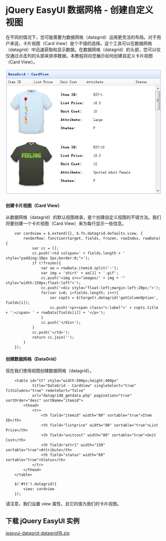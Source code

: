 # jQuery EasyUI 数据网格 - 创建自定义视图

在不同的情况下，您可能需要为数据网格（datagrid）运用更灵活的布局。对于用户来说，卡片视图（Card View）是个不错的选择。这个工具可以在数据网格（datagrid）中迅速获取和显示数据。在数据网格（datagrid）的头部，您可以仅仅通过点击列的头部来排序数据。本教程将向您展示如何创建自定义卡片视图（Card View）。

![](img/datagrid16.png)

#### 创建卡片视图（Card View）

从数据网格（datagrid）的默认视图继承，是个创建自定义视图的不错方法。我们将要创建一个卡片视图（Card View）来为每行显示一些信息。

```
	var cardview = $.extend({}, $.fn.datagrid.defaults.view, {
		renderRow: function(target, fields, frozen, rowIndex, rowData){
			var cc = [];
			cc.push('<td colspan=' + fields.length + ' style="padding:10px 5px;border:0;">');
			if (!frozen){
				var aa = rowData.itemid.split('-');
				var img = 'shirt' + aa[1] + '.gif';
				cc.push('<img src="images/' + img + '" style="width:150px;float:left">');
				cc.push('<div style="float:left;margin-left:20px;">');
				for(var i=0; i<fields.length; i++){
					var copts = $(target).datagrid('getColumnOption', fields[i]);
					cc.push('<p><span class="c-label">' + copts.title + ':</span> ' + rowData[fields[i]] + '</p>');
				}
				cc.push('</div>');
			}
			cc.push('</td>');
			return cc.join('');
		}
	});

```

#### 创建数据网格（DataGrid）

现在我们使用视图创建数据网格（datagrid）。

```
	<table id="tt" style="width:500px;height:400px"
			title="DataGrid - CardView" singleSelect="true" fitColumns="true" remoteSort="false"
			url="datagrid8_getdata.php" pagination="true" sortOrder="desc" sortName="itemid">
		<thead>
			<tr>
				<th field="itemid" width="80" sortable="true">Item ID</th>
				<th field="listprice" width="80" sortable="true">List Price</th>
				<th field="unitcost" width="80" sortable="true">Unit Cost</th>
				<th field="attr1" width="150" sortable="true">Attribute</th>
				<th field="status" width="60" sortable="true">Status</th>
			</tr>
		</thead>
	</table>	

```

```
	$('#tt').datagrid({
		view: cardview
	});

```

请注意，我们设置 view 属性，且它的值为我们的卡片视图。

## 下载 jQuery EasyUI 实例

[jeasyui-datagrid-datagrid16.zip](/try/jeasyui/download/jeasyui-datagrid-datagrid16.zip)

 